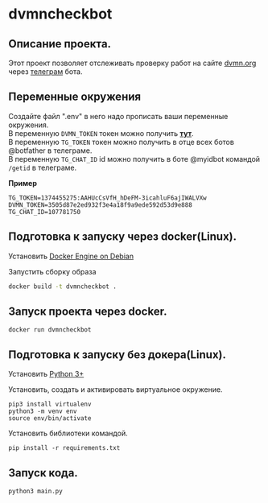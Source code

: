 # dvmncheckbot 

## Описание проекта.   
Этот проект позволяет отслеживать проверку работ на сайте [dvmn.org](dvmn.org) через [телеграм](https://telegram.org/) бота.    

## Переменные окружения 

Создайте файл ".env" в него надо прописать ваши переменные окружения.   
В переменную `DVMN_TOKEN` токен можно получить [**тут**](https://dvmn.org/api/docs/).   
В переменную `TG_TOKEN` токен можно получить в отце всех ботов @botfather в телеграме.    
В переменную `TG_CHAT_ID` id можно получить в боте @myidbot командой `/getid` в телеграме.
    
**Пример**  
```
TG_TOKEN=1374455275:AAHUcCsVfH_hDeFM-3icahluF6ajIWALVXw
DVMN_TOKEN=3505d87e2ed932f3e4a18f9a9ede592d53d9e888
TG_CHAT_ID=107781750
```


## Подготовка к запуску через docker(Linux).
Установить [Docker Engine on Debian](https://docs.docker.com/engine/install/debian/)

Запустить сборку образа

```bash
docker build -t dvmncheckbot .
```

## Запуск проекта через docker.  
```
docker run dvmncheckbot
```

## Подготовка к запуску без докера(Linux).  
Установить [Python 3+](https://www.python.org/downloads/)     

Установить, создать и активировать виртуальное окружение.
```
pip3 install virtualenv
python3 -m venv env
source env/bin/activate
```
Установить библиотеки командой.  
```
pip install -r requirements.txt  
```
    
## Запуск кода.  
```
python3 main.py
```
